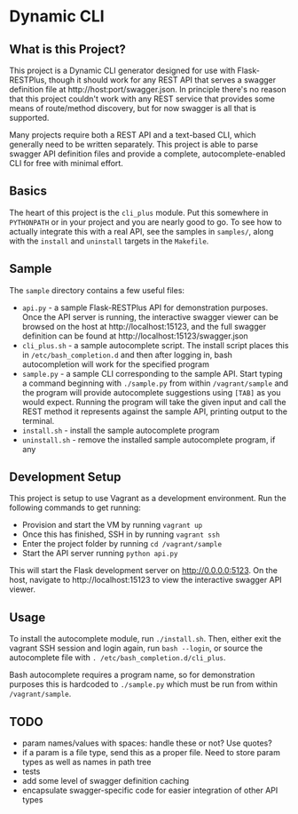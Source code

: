 # Dynamic CLI

## What is this Project?

This project is a Dynamic CLI generator designed for use with Flask-RESTPlus, though it should work for any REST API that serves a swagger definition file at http://host:port/swagger.json.  In principle there's no reason that this project couldn't work with any REST service that provides some means of route/method discovery, but for now swagger is all that is supported.

Many projects require both a REST API and a text-based CLI, which generally need to be written separately.  This project is able to parse swagger API definition files and provide a complete, autocomplete-enabled CLI for free with minimal effort.

## Basics

The heart of this project is the `cli_plus` module.  Put this somewhere in `PYTHONPATH` or in your project and you are nearly good to go.  To see how to actually integrate this with a real API, see the samples in `samples/`, along with the `install` and `uninstall` targets in the `Makefile`.

## Sample

The `sample` directory contains a few useful files:

* `api.py` - a sample Flask-RESTPlus API for demonstration purposes.  Once the API server is running, the interactive swagger viewer can be browsed on the host at http://localhost:15123, and the full swagger definition can be found at http://localhost:15123/swagger.json
* `cli_plus.sh` - a sample autocomplete script.  The install script places this in `/etc/bash_completion.d` and then after logging in, bash autocompletion will work for the specified program
* `sample.py` - a sample CLI corresponding to the sample API.  Start typing a command beginning with `./sample.py` from within `/vagrant/sample` and the program will provide autocomplete suggestions using `[TAB]` as you would expect.  Running the program will take the given input and call the REST method it represents against the sample API, printing output to the terminal.
* `install.sh` - install the sample autocomplete program
* `uninstall.sh` - remove the installed sample autocomplete program, if any

## Development Setup

This project is setup to use Vagrant as a development environment.  Run the following commands to get running:

* Provision and start the VM by running `vagrant up`
* Once this has finished, SSH in by running `vagrant ssh`
* Enter the project folder by running `cd /vagrant/sample`
* Start the API server running `python api.py`

This will start the Flask development server on http://0.0.0.0:5123.  On the host, navigate to http://localhost:15123 to view the interactive swagger API viewer.

## Usage

To install the autocomplete module, run `./install.sh`. Then, either exit the vagrant SSH session and login again, run `bash --login`, or source the autocomplete file with `. /etc/bash_completion.d/cli_plus`.

Bash autocomplete requires a program name, so for demonstration purposes this is hardcoded to `./sample.py` which must be run from within `/vagrant/sample`.

## TODO

* param names/values with spaces: handle these or not?  Use quotes?
* if a param is a file type, send this as a proper file.  Need to store param types as well as names in path tree
* tests
* add some level of swagger definition caching
* encapsulate swagger-specific code for easier integration of other API types
